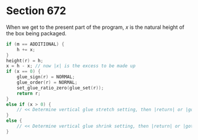 # Section 672

When we get to the present part of the program, *x* is the natural height of the box being packaged.

```c << Determine the value of |height(r)| and the appropriate glue setting; then |return| or |goto common_ending| >>=
if (m == ADDITIONAL) {
    h += x;
}
height(r) = h;
x = h - x; // now |x| is the excess to be made up
if (x == 0) {
    glue_sign(r) = NORMAL;
    glue_order(r) = NORMAL;
    set_glue_ratio_zero(glue_set(r));
    return r;
}
else if (x > 0) {
    // << Determine vertical glue stretch setting, then |return| or |goto common_ending| >>
}
else {
    // << Determine vertical glue shrink setting, then |return| or |goto common_ending| >>
}
```
